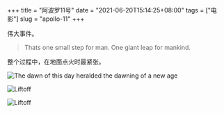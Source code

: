 +++
title = "阿波罗11号"
date = "2021-06-20T15:14:25+08:00"
tags = ["电影"]
slug = "apollo-11"
+++

伟大事件。

> Thats one small step for man. One giant leap for mankind.

整个过程中，在地面点火时最紧张。

![The dawn of this day heralded the dawning of a new age](https://cdn.jsdelivr.net/gh/tianheg/static@main/img/apollo11-1.png)

![Liftoff](https://cdn.jsdelivr.net/gh/tianheg/static@main/img/apollo11-2.png)

![Liftoff](https://cdn.jsdelivr.net/gh/tianheg/static@main/img/apollo11-3.png)
